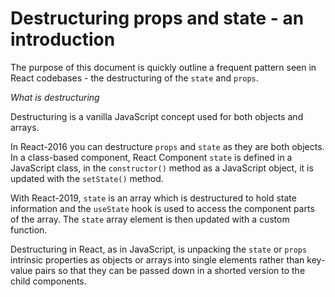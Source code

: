 # Destructuring props and state - an introduction

The purpose of this document is quickly outline a frequent pattern seen in React codebases - the destructuring of the `state` and `props`.

_What is destructuring_

Destructuring is a vanilla JavaScript concept used for both objects and arrays.

In React-2016 you can destructure `props` and `state` as they are both objects. In a class-based component, React Component `state` is defined in a JavaScript class, in the `constructor()` method as a JavaScript object, it is updated with the `setState()` method.

With React-2019, `state` is an array which is destructured to hold state information and the `useState` hook is used to access the component parts of the array. The `state` array element is then updated with a custom function.

Destructuring in React, as in JavaScript, is unpacking the `state` or `props` intrinsic properties as objects or arrays into single elements rather than key-value pairs so that they can be passed down in a shorted version to the child components.
